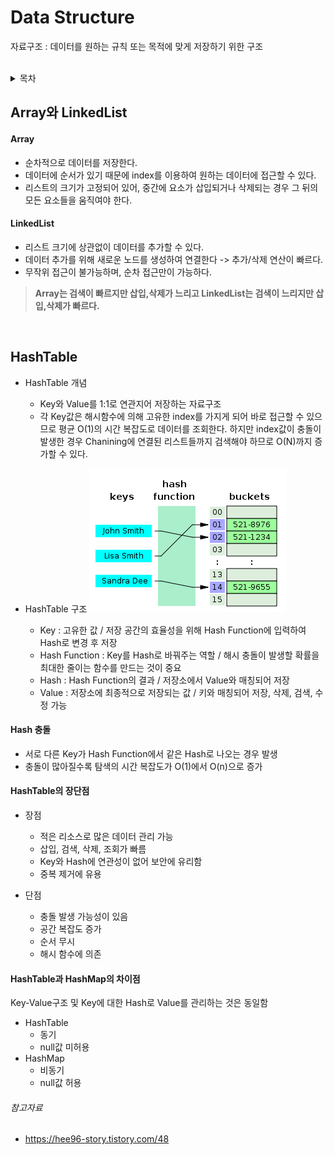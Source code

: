 # Data Structure
자료구조 : 데이터를 원하는 규칙 또는 목적에 맞게 저장하기 위한 구조
<br><br>
<details>
  <summary>목차</summary>
  
- [Array와 LinkedList](#Array와-LinkedList)
- [HashTable](#HashTable)
- [](#)
- [](#)
  
</details>

## Array와 LinkedList
#### Array
- 순차적으로 데이터를 저장한다.
- 데이터에 순서가 있기 때문에 index를 이용하여 원하는 데이터에 접근할 수 있다.
- 리스트의 크기가 고정되어 있어, 중간에 요소가 삽입되거나 삭제되는 경우 그 뒤의 모든 요소들을 움직여야 한다.

#### LinkedList
- 리스트 크기에 상관없이 데이터를 추가할 수 있다.
- 데이터 추가를 위해 새로운 노드를 생성하여 연결한다 -> 추가/삭제 연산이 빠르다.
- 무작위 접근이 불가능하며, 순차 접근만이 가능하다.<br>

>**Array는 검색이 빠르지만 삽입,삭제가 느리고 LinkedList는 검색이 느리지만 삽입,삭제가 빠르다.**

<br>

## HashTable
- HashTable 개념
  - Key와 Value를 1:1로 연관지어 저장하는 자료구조
  - 각 Key값은 해시함수에 의해 고유한 index를 가지게 되어 바로 접근할 수 있으므로 평균 O(1)의 시간 복잡도로 데이터를 조회한다. 하지만 index값이 충돌이 발생한 경우 Chanining에 연결된 리스트들까지 검색해야 하므로 O(N)까지 증가할 수 있다.
 
- HashTable 구조
  ![1](https://github.com/jaegangkim/Tech-Interview/blob/main/images/HashTable1.png?raw=true)
  - Key : 고유한 값 / 저장 공간의 효율성을 위해 Hash Function에 입력하여 Hash로 변경 후 저장
  - Hash Function : Key를 Hash로 바꿔주는 역할 / 해시 충돌이 발생할 확률을 최대한 줄이는 함수를 만드는 것이 중요
  - Hash : Hash Function의 결과 / 저장소에서 Value와 매칭되어 저장
  - Value : 저장소에 최종적으로 저장되는 값 / 키와 매칭되어 저장, 삭제, 검색, 수정 가능
 
#### Hash 충돌
- 서로 다른 Key가 Hash Function에서 같은 Hash로 나오는 경우 발생
- 충돌이 많아질수록 탐색의 시간 복잡도가 O(1)에서 O(n)으로 증가

#### HashTable의 장단점
- 장점
  - 적은 리소스로 많은 데이터 관리 가능
  - 삽입, 검색, 삭제, 조회가 빠름
  - Key와 Hash에 연관성이 없어 보안에 유리함
  - 중복 제거에 유용
 
- 단점
  - 충돌 발생 가능성이 있음
  - 공간 복잡도 증가
  - 순서 무시
  - 해시 함수에 의존
 
#### HashTable과 HashMap의 차이점 
Key-Value구조 및 Key에 대한 Hash로 Value를 관리하는 것은 동일함
- HashTable
  - 동기
  - null값 미허용
- HashMap
  - 비동기
  - null값 허용








###### 참고자료
- https://hee96-story.tistory.com/48
